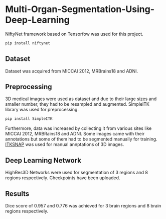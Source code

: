 # Multi-Organ-Segmentation-Using-Deep-Learning
NiftyNet framework based on Tensorfow was used for this project.
```bash
pip install niftynet
```
## Dataset
Dataset was acquired from MICCAI 2012, MRBrains18 and ADNI.

## Preprocessing
3D medical images were used as dataset and due to their large sizes and smaller number, they had to be resampled and augmented.
SimpleITK library was used for preprocessing.
```bash
pip install SimpleITK
```
Furthermore, data was increased by collecting it from various sites like MICCAI 2012, MRBRains18 and ADNI. Some images came with their annotations
but some of them had to be segmented manually for training. [ITKSNAP](http://www.itksnap.org/pmwiki/pmwiki.php) was used for manual annptations of 3D images.

## Deep Learning Network
HighRes3D Networks were used for segmentation of 3 regions and 8 regions respectively. Checkpoints have been uploaded.

## Results
Dice score of 0.957 and 0.776 was achieved for 3 brain regions and 8 brain regions respectively.
